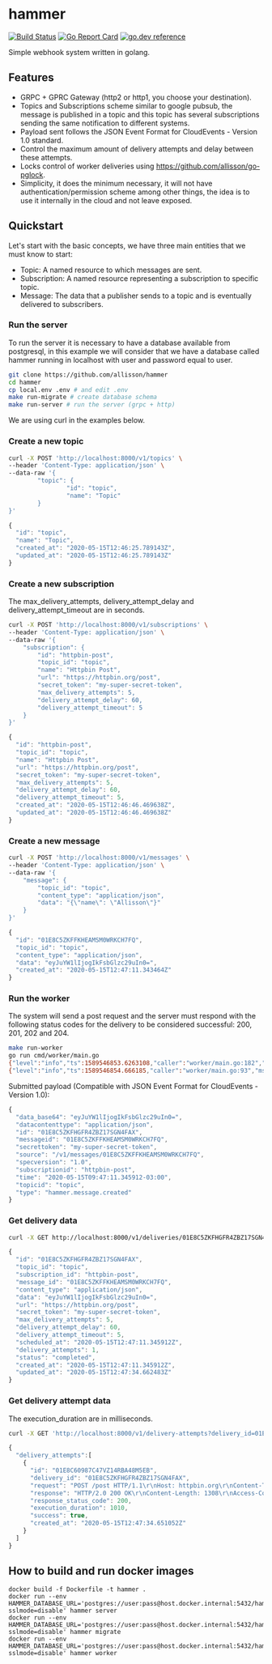 # hammer
[![Build Status](https://github.com/allisson/hammer/workflows/tests/badge.svg)](https://github.com/allisson/hammer/actions)
[![Go Report Card](https://goreportcard.com/badge/github.com/allisson/hammer)](https://goreportcard.com/report/github.com/allisson/hammer)
[![go.dev reference](https://img.shields.io/badge/go.dev-reference-007d9c?logo=go&logoColor=white&style=flat-square)](https://pkg.go.dev/github.com/allisson/hammer)

Simple webhook system written in golang.

## Features

- GRPC + GPRC Gateway (http2 or http1, you choose your destination).
- Topics and Subscriptions scheme similar to google pubsub, the message is published in a topic and this topic has several subscriptions sending the same notification to different systems.
- Payload sent follows the JSON Event Format for CloudEvents - Version 1.0 standard.
- Control the maximum amount of delivery attempts and delay between these attempts.
- Locks control of worker deliveries using https://github.com/allisson/go-pglock.
- Simplicity, it does the minimum necessary, it will not have authentication/permission scheme among other things, the idea is to use it internally in the cloud and not leave exposed.

## Quickstart

Let's start with the basic concepts, we have three main entities that we must know to start:

- Topic: A named resource to which messages are sent.
- Subscription: A named resource representing a subscription to specific topic.
- Message: The data that a publisher sends to a topic and is eventually delivered to subscribers.

### Run the server

To run the server it is necessary to have a database available from postgresql, in this example we will consider that we have a database called hammer running in localhost with user and password equal to user.

```bash
git clone https://github.com/allisson/hammer
cd hammer
cp local.env .env # and edit .env
make run-migrate # create database schema
make run-server # run the server (grpc + http)
```

We are using curl in the examples below.

### Create a new topic

```bash
curl -X POST 'http://localhost:8000/v1/topics' \
--header 'Content-Type: application/json' \
--data-raw '{
        "topic": {
                "id": "topic",
                "name": "Topic"
        }
}'
```

```javascript
{
  "id": "topic",
  "name": "Topic",
  "created_at": "2020-05-15T12:46:25.789143Z",
  "updated_at": "2020-05-15T12:46:25.789143Z"
}
```

### Create a new subscription

The max_delivery_attempts, delivery_attempt_delay and delivery_attempt_timeout are in seconds.

```bash
curl -X POST 'http://localhost:8000/v1/subscriptions' \
--header 'Content-Type: application/json' \
--data-raw '{
	"subscription": {
		"id": "httpbin-post",
		"topic_id": "topic",
		"name": "Httpbin Post",
		"url": "https://httpbin.org/post",
		"secret_token": "my-super-secret-token",
		"max_delivery_attempts": 5,
		"delivery_attempt_delay": 60,
		"delivery_attempt_timeout": 5
	}
}'
```

```javascript
{
  "id": "httpbin-post",
  "topic_id": "topic",
  "name": "Httpbin Post",
  "url": "https://httpbin.org/post",
  "secret_token": "my-super-secret-token",
  "max_delivery_attempts": 5,
  "delivery_attempt_delay": 60,
  "delivery_attempt_timeout": 5,
  "created_at": "2020-05-15T12:46:46.469638Z",
  "updated_at": "2020-05-15T12:46:46.469638Z"
}
```

### Create a new message

```bash
curl -X POST 'http://localhost:8000/v1/messages' \
--header 'Content-Type: application/json' \
--data-raw '{
	"message": {
		"topic_id": "topic",
		"content_type": "application/json",
		"data": "{\"name\": \"Allisson\"}"
	}
}'
```

```javascript
{
  "id": "01E8C5ZKFFKHEAMSM0WRKCH7FQ",
  "topic_id": "topic",
  "content_type": "application/json",
  "data": "eyJuYW1lIjogIkFsbGlzc29uIn0=",
  "created_at": "2020-05-15T12:47:11.343464Z"
}
```

###  Run the worker

The system will send a post request and the server must respond with the following status codes for the delivery to be considered successful: 200, 201, 202 and 204.

```bash
make run-worker
go run cmd/worker/main.go
{"level":"info","ts":1589546853.6263108,"caller":"worker/main.go:182","msg":"worker-started"}
{"level":"info","ts":1589546854.666185,"caller":"worker/main.go:93","msg":"delivery-made","id":"01E8C5ZKFHGFR4ZBZ17SGN4FAX","topic_id":"topic","subscription_id":"httpbin-post","message_id":"01E8C5ZKFFKHEAMSM0WRKCH7FQ","status":"completed","attempts":1,"max_delivery_attempts":5}
```

Submitted payload (Compatible with JSON Event Format for CloudEvents - Version 1.0):

```javascript
{
  "data_base64": "eyJuYW1lIjogIkFsbGlzc29uIn0=",
  "datacontenttype": "application/json",
  "id": "01E8C5ZKFHGFR4ZBZ17SGN4FAX",
  "messageid": "01E8C5ZKFFKHEAMSM0WRKCH7FQ",
  "secrettoken": "my-super-secret-token",
  "source": "/v1/messages/01E8C5ZKFFKHEAMSM0WRKCH7FQ",
  "specversion": "1.0",
  "subscriptionid": "httpbin-post",
  "time": "2020-05-15T09:47:11.345912-03:00",
  "topicid": "topic",
  "type": "hammer.message.created"
}
```

### Get delivery data

```bash
curl -X GET http://localhost:8000/v1/deliveries/01E8C5ZKFHGFR4ZBZ17SGN4FAX
```

```javascript
{
  "id": "01E8C5ZKFHGFR4ZBZ17SGN4FAX",
  "topic_id": "topic",
  "subscription_id": "httpbin-post",
  "message_id": "01E8C5ZKFFKHEAMSM0WRKCH7FQ",
  "content_type": "application/json",
  "data": "eyJuYW1lIjogIkFsbGlzc29uIn0=",
  "url": "https://httpbin.org/post",
  "secret_token": "my-super-secret-token",
  "max_delivery_attempts": 5,
  "delivery_attempt_delay": 60,
  "delivery_attempt_timeout": 5,
  "scheduled_at": "2020-05-15T12:47:11.345912Z",
  "delivery_attempts": 1,
  "status": "completed",
  "created_at": "2020-05-15T12:47:11.345912Z",
  "updated_at": "2020-05-15T12:47:34.662483Z"
}
```

### Get delivery attempt data

The execution_duration are in milliseconds.

```bash
curl -X GET 'http://localhost:8000/v1/delivery-attempts?delivery_id=01E8C5ZKFHGFR4ZBZ17SGN4FAX'
```

```javascript
{
  "delivery_attempts":[
    {
      "id": "01E8C60987C47VZ14RBA48M5EB",
      "delivery_id": "01E8C5ZKFHGFR4ZBZ17SGN4FAX",
      "request": "POST /post HTTP/1.1\r\nHost: httpbin.org\r\nContent-Type: application/json\r\n\r\n{\"specversion\":\"1.0\",\"type\":\"hammer.message.created\",\"source\":\"/v1/messages/01E8C5ZKFFKHEAMSM0WRKCH7FQ\",\"id\":\"01E8C5ZKFHGFR4ZBZ17SGN4FAX\",\"time\":\"2020-05-15T09:47:11.345912-03:00\",\"secrettoken\":\"my-super-secret-token\",\"messageid\":\"01E8C5ZKFFKHEAMSM0WRKCH7FQ\",\"subscriptionid\":\"httpbin-post\",\"topicid\":\"topic\",\"datacontenttype\":\"application/json\",\"data_base64\":\"eyJuYW1lIjogIkFsbGlzc29uIn0=\"}",
      "response": "HTTP/2.0 200 OK\r\nContent-Length: 1308\r\nAccess-Control-Allow-Credentials: true\r\nAccess-Control-Allow-Origin: *\r\nContent-Type: application/json\r\nDate: Fri, 15 May 2020 12:47:34 GMT\r\nServer: gunicorn/19.9.0\r\n\r\n{\n  \"args\": {}, \n  \"data\": \"{\\\"specversion\\\":\\\"1.0\\\",\\\"type\\\":\\\"hammer.message.created\\\",\\\"source\\\":\\\"/v1/messages/01E8C5ZKFFKHEAMSM0WRKCH7FQ\\\",\\\"id\\\":\\\"01E8C5ZKFHGFR4ZBZ17SGN4FAX\\\",\\\"time\\\":\\\"2020-05-15T09:47:11.345912-03:00\\\",\\\"secrettoken\\\":\\\"my-super-secret-token\\\",\\\"messageid\\\":\\\"01E8C5ZKFFKHEAMSM0WRKCH7FQ\\\",\\\"subscriptionid\\\":\\\"httpbin-post\\\",\\\"topicid\\\":\\\"topic\\\",\\\"datacontenttype\\\":\\\"application/json\\\",\\\"data_base64\\\":\\\"eyJuYW1lIjogIkFsbGlzc29uIn0=\\\"}\", \n  \"files\": {}, \n  \"form\": {}, \n  \"headers\": {\n    \"Accept-Encoding\": \"gzip\", \n    \"Content-Length\": \"391\", \n    \"Content-Type\": \"application/json\", \n    \"Host\": \"httpbin.org\", \n    \"User-Agent\": \"Go-http-client/2.0\", \n    \"X-Amzn-Trace-Id\": \"Root=1-5ebe8f66-7cd7a3a08196283065db25d0\"\n  }, \n  \"json\": {\n    \"data_base64\": \"eyJuYW1lIjogIkFsbGlzc29uIn0=\", \n    \"datacontenttype\": \"application/json\", \n    \"id\": \"01E8C5ZKFHGFR4ZBZ17SGN4FAX\", \n    \"messageid\": \"01E8C5ZKFFKHEAMSM0WRKCH7FQ\", \n    \"secrettoken\": \"my-super-secret-token\", \n    \"source\": \"/v1/messages/01E8C5ZKFFKHEAMSM0WRKCH7FQ\", \n    \"specversion\": \"1.0\", \n    \"subscriptionid\": \"httpbin-post\", \n    \"time\": \"2020-05-15T09:47:11.345912-03:00\", \n    \"topicid\": \"topic\", \n    \"type\": \"hammer.message.created\"\n  }, \n  \"origin\": \"177.37.153.46\", \n  \"url\": \"https://httpbin.org/post\"\n}\n",
      "response_status_code": 200,
      "execution_duration": 1010,
      "success": true,
      "created_at": "2020-05-15T12:47:34.651052Z"
    }
  ]
}
```

## How to build and run docker images

```
docker build -f Dockerfile -t hammer .
docker run --env HAMMER_DATABASE_URL='postgres://user:pass@host.docker.internal:5432/hammer?sslmode=disable' hammer server
docker run --env HAMMER_DATABASE_URL='postgres://user:pass@host.docker.internal:5432/hammer?sslmode=disable' hammer migrate
docker run --env HAMMER_DATABASE_URL='postgres://user:pass@host.docker.internal:5432/hammer?sslmode=disable' hammer worker
```
